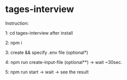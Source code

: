 # tages-interview

Instruction:

1: cd tages-interview after install

2: npm i

3: create && specify .env file (optional*)

4: npm run create-input-file (optional**) -> wait ~30sec.

5: npm run start -> wait -> see the result
